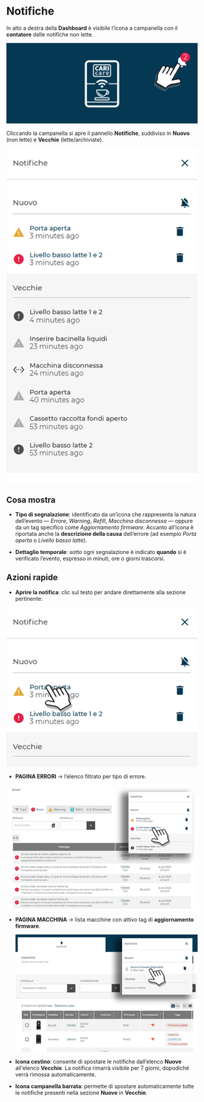 # Notifiche

In alto a destra della **Dashboard** è visibile l’icona a campanella con il **contatore** delle notifiche non lette.

<kbd>![Alarm Notifiche](_images/notifiche.png)</kbd>

Cliccando la campanella si apre il pannello **Notifiche**, suddiviso in **Nuovo** (non lette) e **Vecchie** (lette/archiviate).

<kbd>![Pannello Notifiche](_images/notifiche-01.png)</kbd>

## Cosa mostra

* **Tipo di segnalazione**: identificato da un’icona che rappresenta la natura dell’evento — *Errore*, *Warning*, *Refill*, *Macchina disconnessa* — oppure da un tag specifico come *Aggiornamento firmware*.
  Accanto all’icona è riportata anche la **descrizione della causa** dell’errore (ad esempio *Porta aperta* o *Livello basso latte*).

* **Dettaglio temporale**: sotto ogni segnalazione è indicato **quando** si è verificato l’evento, espresso in minuti, ore o giorni trascorsi.


## Azioni rapide

* **Aprire la notifica**: clic sul testo per andare direttamente alla sezione pertinente:

<kbd>![Errori da notifica](_images/notifiche-02.png)</kbd>

  * **PAGINA ERRORI** → l’elenco filtrato per tipo di errore.

  <kbd>![Errori da notifica](_images/notifiche-03.png)</kbd>

  * **PAGINA MACCHINA** → lista macchine con attivo tag di **aggiornamento firmware**.

    <kbd>![Errori da notifica](_images/notifiche-04.png)</kbd>


* **Icona cestino**: consente di spostare le notifiche dall’elenco **Nuove** all'elenco **Vecchie**. La notifica rimarrà visibile per 7 giorni, dopodiché verrà rimossa automaticamente.
* **Icona campanella barrata**: permette di spostare automaticamente tutte le notifiche presenti nella sezione **Nuove** in **Vecchie**.